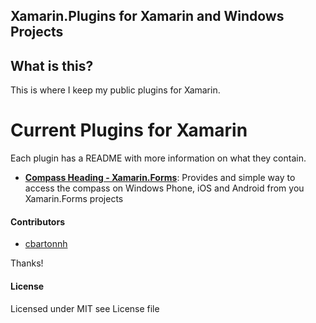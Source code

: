 ## Xamarin.Plugins for Xamarin and Windows Projects

## What is this?
This is where I keep my public plugins for Xamarin.

# Current Plugins for Xamarin

Each plugin has a README with more information on what they contain.
* **[Compass Heading - Xamarin.Forms](https://github.com/JarleySoft/Xamarin.Plugins/tree/master/Compass)**: Provides and simple way to access the compass on Windows Phone, iOS and Android from you Xamarin.Forms projects

#### Contributors
* [cbartonnh](https://github.com/JarleySoft)

Thanks!

#### License
Licensed under MIT see License file

